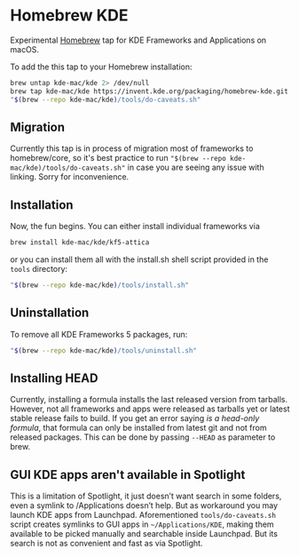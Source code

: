 # Homebrew KDE

Experimental [Homebrew](http://brew.sh) tap for KDE Frameworks and Applications on macOS.

To add the this tap to your Homebrew installation:

```sh
brew untap kde-mac/kde 2> /dev/null
brew tap kde-mac/kde https://invent.kde.org/packaging/homebrew-kde.git --force-auto-update
"$(brew --repo kde-mac/kde)/tools/do-caveats.sh"
```

## Migration

Currently this tap is in process of migration most of frameworks to homebrew/core, so it's best practice to run `"$(brew --repo kde-mac/kde)/tools/do-caveats.sh"` in case you are seeing any issue with linking. Sorry for inconvenience.

## Installation 

Now, the fun begins. You can either install individual frameworks via

```sh
brew install kde-mac/kde/kf5-attica
```

or you can install them all with the install.sh shell script provided in the `tools` directory:

```sh
"$(brew --repo kde-mac/kde)/tools/install.sh"
```

## Uninstallation

To remove all KDE Frameworks 5 packages, run:

```sh
"$(brew --repo kde-mac/kde)/tools/uninstall.sh"
```

## Installing HEAD

Currently, installing a formula installs the last released version from tarballs. However, not all frameworks and apps were released as tarballs yet or latest stable release fails to build. If you get an error saying *is a head-only formula*, that formula can only be installed from latest git and not from released packages. This can be done by passing `--HEAD` as parameter to brew.

## GUI KDE apps aren't available in Spotlight

This is a limitation of Spotlight, it just doesn’t want search in some folders, even a symlink to /Applications doesn’t help. But as workaround you may launch KDE apps from Launchpad. Aforementioned `tools/do-caveats.sh` script creates symlinks to GUI apps in `~/Applications/KDE`, making them available to be picked manually and searchable inside Launchpad. But its search is not as convenient and fast as via Spotlight.
